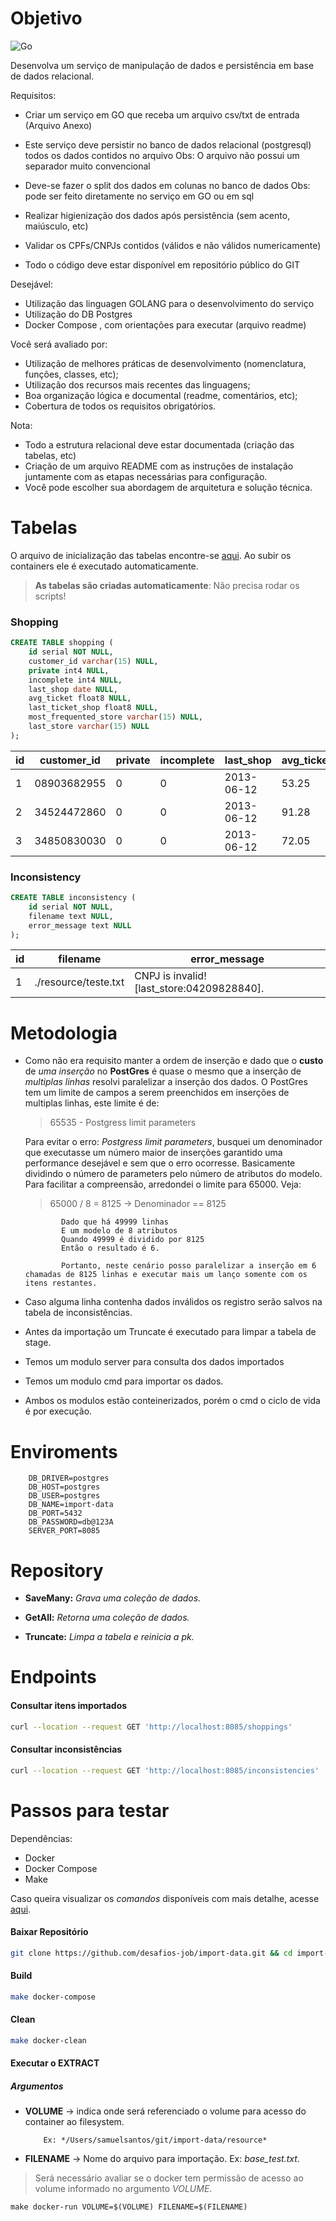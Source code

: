 # Objetivo

![Go](https://github.com/desafios-job/import-data/workflows/Go/badge.svg)

Desenvolva um serviço de manipulação de dados e persistência em base de dados relacional.

Requisitos:

-   Criar um serviço em GO que receba um arquivo csv/txt de entrada (Arquivo Anexo)
-   Este serviço deve persistir no banco de dados relacional (postgresql) todos os dados contidos no arquivo
    Obs: O arquivo não possui um separador muito convencional

-   Deve-se fazer o split dos dados em colunas no banco de dados
    Obs: pode ser feito diretamente no serviço em GO ou em sql

-   Realizar higienização dos dados após persistência (sem acento, maiúsculo, etc)
-   Validar os CPFs/CNPJs contidos (válidos e não válidos numericamente)
-   Todo o código deve estar disponível em repositório público do GIT

Desejável:

-   Utilização das linguagen GOLANG para o desenvolvimento do serviço
-   Utilização do DB Postgres
-   Docker Compose , com orientações para executar (arquivo readme)

Você será avaliado por:

-   Utilização de melhores práticas de desenvolvimento (nomenclatura, funções, classes, etc);
-   Utilização dos recursos mais recentes das linguagens;
-   Boa organização lógica e documental (readme, comentários, etc);
-   Cobertura de todos os requisitos obrigatórios.

Nota:

-   Todo a estrutura relacional deve estar documentada (criação das tabelas, etc)
-   Criação de um arquivo README com as instruções de instalação juntamente com as etapas necessárias para configuração.
-   Você pode escolher sua abordagem de arquitetura e solução técnica.

# Tabelas

O arquivo de inicialização das tabelas encontre-se [aqui](./resource/ddl/init.sql). Ao subir os containers ele é executado automaticamente.

> **As tabelas são criadas automaticamente**: Não precisa rodar os scripts!

### Shopping

```sql
CREATE TABLE shopping (
	id serial NOT NULL,
	customer_id varchar(15) NULL,
	private int4 NULL,
	incomplete int4 NULL,
	last_shop date NULL,
	avg_ticket float8 NULL,
	last_ticket_shop float8 NULL,
	most_frequented_store varchar(15) NULL,
	last_store varchar(15) NULL
);
```

| id  | customer_id | private | incomplete | last_shop  | avg_ticket | last_ticket_shop | most_frequented_store | last_store     |
| --- | ----------- | ------- | ---------- | ---------- | ---------- | ---------------- | --------------------- | -------------- |
| 1   | 08903682955 | 0       | 0          | 2013-06-12 | 53.25      | 53.25            | 79379491000850        | 79379491000850 |
| 2   | 34524472860 | 0       | 0          | 2013-06-12 | 91.28      | 91.28            | 79379491000850        | 79379491000850 |
| 3   | 34850830030 | 0       | 0          | 2013-06-12 | 72.05      | 72.05            |

### Inconsistency

```sql
CREATE TABLE inconsistency (
	id serial NOT NULL,
	filename text NULL,
	error_message text NULL
);
```

| id  | filename             | error_message                              |
| --- | -------------------- | ------------------------------------------ |
| 1   | ./resource/teste.txt | CNPJ is invalid! [last_store:04209828840]. |

# Metodologia

-   Como não era requisito manter a ordem de inserção e dado que o **custo** de _uma inserção_ no **PostGres** é quase o mesmo que a inserção de _multiplas linhas_ resolvi paralelizar a inserção dos dados. O PostGres tem um limite de campos a serem preenchidos em inserções de multiplas linhas, este limite é de:

    > 65535 - Postgress limit parameters

    Para evitar o erro: _Postgress limit parameters_, busquei um denominador que executasse um número maior de inserções garantido uma performance desejável e sem que o erro ocorresse. Basicamente dividindo o número de parameters pelo número de atributos do modelo. Para facilitar a compreensão, arredondei o limite para 65000. Veja:

    > 65000 / 8 = 8125 -> Denominador == 8125

        		Dado que há 49999 linhas
        		E um modelo de 8 atributos
        		Quando 49999 é dividido por 8125
        		Então o resultado é 6.

        		Portanto, neste cenário posso paralelizar a inserção em 6 chamadas de 8125 linhas e executar mais um lanço somente com os itens restantes.

-   Caso alguma linha contenha dados inválidos os registro serão salvos na tabela de inconsistências.
-   Antes da importação um Truncate é executado para limpar a tabela de stage.

-   Temos um modulo server para consulta dos dados importados
-   Temos um modulo cmd para importar os dados.
-   Ambos os modulos estão conteinerizados, porém o cmd o ciclo de vida é por execução.

# Enviroments

```env
  	DB_DRIVER=postgres
	DB_HOST=postgres
	DB_USER=postgres
	DB_NAME=import-data
	DB_PORT=5432
	DB_PASSWORD=db@123A
	SERVER_PORT=8085
```

# Repository

-   **SaveMany:** _Grava uma coleção de dados._

-   **GetAll:** _Retorna uma coleção de dados._

-   **Truncate:** _Limpa a tabela e reinicia a pk._

# Endpoints

#### Consultar itens importados

```bash
curl --location --request GET 'http://localhost:8085/shoppings'
```

#### Consultar inconsistências

```bash
curl --location --request GET 'http://localhost:8085/inconsistencies'
```

# Passos para testar

Dependências:

-   Docker
-   Docker Compose
-   Make

Caso queira visualizar os _comandos_ disponíveis com mais detalhe, acesse [aqui](./makefile).

#### Baixar Repositório

```bash
git clone https://github.com/desafios-job/import-data.git && cd import-data
```

#### Build

```bash
make docker-compose
```

#### Clean

```bash
make docker-clean
```

#### Executar o EXTRACT

##### Argumentos

-   **VOLUME** -> indica onde será referenciado o volume para acesso do container ao filesystem.

        	Ex: */Users/samuelsantos/git/import-data/resource*

-   **FILENAME** -> Nome do arquivo para importação.
    Ex: _base_test.txt_.

> Será necessário avaliar se o docker tem permissão de acesso ao volume informado no argumento _VOLUME_.

```
make docker-run VOLUME=$(VOLUME) FILENAME=$(FILENAME)
```
